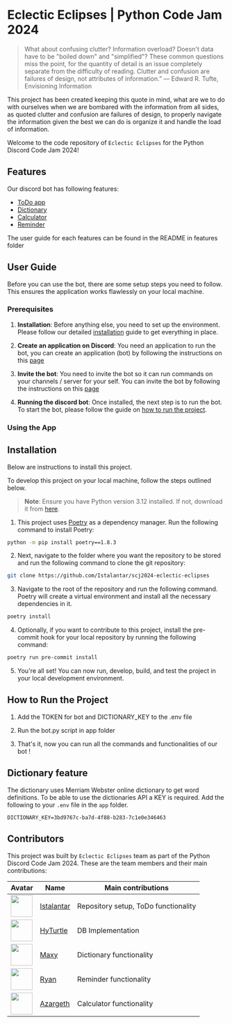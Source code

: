 # Eclectic Eclipses | Python Code Jam 2024

> What about confusing clutter? Information overload? Doesn't data have to be "boiled down" and "simplified"? These common questions miss the point, for the quantity of detail is an issue completely separate from the difficulty of reading. Clutter and confusion are failures of design, not attributes of information.”
> ― Edward R. Tufte, Envisioning Information

 This project has been created keeping this quote in mind, what are we to do with ourselves when we are bombared with the information from all sides, as quoted clutter and confusion are failures of design, to properly navigate the information given the best we can do is organize it and handle the load of information.

Welcome to the code repository of `Eclectic Eclipses` for the Python Discord Code Jam 2024!


## Features

Our discord bot has following features:

- [ToDo app](./app/features/README.md/#ToDo)
- [Dictionary](./app/features/README.md/#Dictionary)
- [Calculator](./app/features/README.md/#Calculator)
- [Reminder](./app/features/README.md/#Reminder)

The user guide for each features can be found in the README in features folder

## User Guide

Before you can use the bot, there are some setup steps you need to follow. This ensures the application works flawlessly on your local machine.


### Prerequisites

1. **Installation**: Before anything else, you need to set up the environment. Please follow our detailed [installation](#installation) guide to get everything in place.

2. **Create an application on Discord**: You need an application to run the bot, you can create an application (bot) by following the instructions on this [page](https://discord.com/developers/docs/quick-start/getting-started)

3. **Invite the bot**: You need to invite the bot so it can run commands on your channels / server for your self. You can invite the bot by following the instructions on this [page](https://discordpy.readthedocs.io/en/stable/discord.html#inviting-your-bot)

3. **Running the discord bot**: Once installed, the next step is to run the bot. To start the bot, please follow the guide on [how to run the project](#how-to-run-the-project).


### Using the App

## Installation

Below are instructions to install this project.

To develop this project on your local machine, follow the steps outlined below.

> **Note**: Ensure you have Python version 3.12 installed. If not, download it from [here](https://www.python.org/downloads/).

1. This project uses [Poetry](https://python-poetry.org/) as a dependency manager. Run the following command to install Poetry:

```bash
python -m pip install poetry==1.8.3
```


2. Next, navigate to the folder where you want the repository to be stored and run the following command to clone the git repository:

```bash
git clone https://github.com/Istalantar/scj2024-eclectic-eclipses
```

3. Navigate to the root of the repository and run the following command. Poetry will create a virtual environment and install all the necessary dependencies in it.

```bash
poetry install
```

4. Optionally, if you want to contribute to this project, install the pre-commit hook for your local repository by running the following command:

```bash
poetry run pre-commit install
```

5. You're all set! You can now run, develop, build, and test the project in your local development environment.

## How to Run the Project

1. Add the TOKEN for bot and DICTIONARY_KEY to the .env file

2. Run the bot.py script in app folder

3. That's it, now you can run all the commands and functionalities of our bot !

## Dictionary feature
The dictionary uses Merriam Webster online dictionary to get word definitions.
To be able to use the dictionaries API a KEY is required.
Add the following to your `.env` file in the `app` folder.
```shell
DICTIONARY_KEY=3bd9767c-ba7d-4f88-b283-7c1e0e346463
```

## Contributors

This project was built by `Eclectic Eclipses` team as part of the Python Discord Code Jam 2024. These are the team members and their main contributions:

| Avatar                                                     | Name                                        | Main contributions            |
| ---------------------------------------------------------- | ------------------------------------------- | ----------------------------- |
| <img src="https://github.com/Istalantar.png" width="50">   | [Istalantar](https://github.com/Istalantar) | Repository setup, ToDo functionality |
| <img src="https://github.com/HyTurtle.png" width="50">     | [HyTurtle](https://github.com/HyTurtle)     | DB Implementation             |
| <img src="https://github.com/maxyodedara5.png" width="50"> | [Maxy](https://github.com/maxyodedara5)     | Dictionary functionality |
| <img src="https://github.com/Ryan-Har.png" width="50">     | [Ryan](https://github.com/Ryan-Har)         | Reminder functionality         |
| <img src="https://github.com/KeshAzar.png" width="50">     | [Azargeth](https://github.com/KeshAzar)     | Calculator functionality      |
